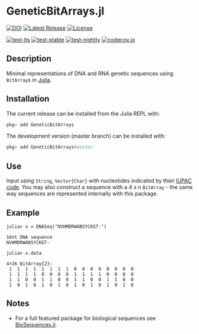 # GeneticBitArrays.jl
[![DOI](https://zenodo.org/badge/207670056.svg)](https://zenodo.org/badge/latestdoi/207670056)
[![Latest Release](https://img.shields.io/github/release/jangevaare/GeneticBitArrays.jl.svg)](https://github.com/jangevaare/GeneticBitArrays.jl/releases/latest)
[![License](https://img.shields.io/badge/license-MIT-green.svg)](https://github.com/jangevaare/GeneticBitArrays.jl/blob/master/LICENSE)

[![test-lts](https://github.com/jangevaare/GeneticBitArrays.jl/actions/workflows/test-lts.yml/badge.svg)](https://github.com/jangevaare/GeneticBitArrays.jl/actions/workflows/test-lts.yml)
[![test-stable](https://github.com/jangevaare/GeneticBitArrays.jl/actions/workflows/test-stable.yml/badge.svg)](https://github.com/jangevaare/GeneticBitArrays.jl/actions/workflows/test-stable.yml)
[![test-nightly](https://github.com/jangevaare/GeneticBitArrays.jl/actions/workflows/test-nightly.yml/badge.svg)](https://github.com/jangevaare/GeneticBitArrays.jl/actions/workflows/test-nightly.yml)
[![codecov.io](http://codecov.io/github/jangevaare/GeneticBitArrays.jl/coverage.svg?branch=master)](http://codecov.io/github/jangevaare/GeneticBitArrays.jl?branch=master)

## Description
Minimal representations of DNA and RNA genetic sequences using `BitArray`s in [Julia](https://julialang.org).

## Installation
The current release can be installed from the Julia REPL with:

```julia
pkg> add GeneticBitArrays
```

The development version (master branch) can be installed with:

```julia
pkg> add GeneticBitArrays#master
```

## Use
Input using `String`, `Vector{Char}` with nucleotides indicated by their [IUPAC code](https://www.bioinformatics.org/sms/iupac.html). You may also construct a sequence with a 4 x n `BitArray` - the same way sequences are represented internally with this package.

## Example
```
julia> x = DNASeq("NVHMDRWABSYCKGT-")

16nt DNA sequence
NVHMDRWABSYCKGT-

julia> x.data

4×16 BitArray{2}:
 1  1  1  1  1  1  1  1  0  0  0  0  0  0  0  0
 1  1  1  1  0  0  0  0  1  1  1  1  0  0  0  0
 1  1  0  0  1  1  0  0  1  1  0  0  1  1  0  0
 1  0  1  0  1  0  1  0  1  0  1  0  1  0  1  0
```

## Notes
* For a full featured package for biological sequences see [BioSequences.jl](https://github.com/BioJulia/BioSequences.jl).
